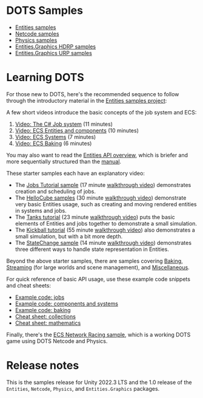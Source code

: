 # DOTS Samples

- [Entities samples](./EntitiesSamples/Assets/README.md)
- [Netcode samples](./NetcodeSamples/Assets/README.md)
- [Physics samples](./PhysicsSamples/README.md)
- [Entities.Graphics HDRP samples](./GraphicsSamples/HDRPSamples/README.md)
- [Entities.Graphics URP samples](./GraphicsSamples/URPSamples/README.md)

# Learning DOTS

For those new to DOTS, here's the recommended sequence to follow through the introductory material in the [Entities samples project](./EntitiesSamples/Assets/README.md):

A few short videos introduce the basic concepts of the job system and ECS:

1. [Video: The C# Job system](https://youtu.be/jdW66hA-Qu8) (11 minutes)
1. [Video: ECS Entities and components](https://youtu.be/jzCEzNoztzM) (10 minutes)
1. [Video: ECS Systems](https://youtu.be/k07I-DpCcvE) (7 minutes)
1. [Video: ECS Baking](https://youtu.be/r337nXZFYeA) (6 minutes)

You may also want to read the [Entities API overview](./EntitiesSamples/Assets/README.md#entities-api-overview), which is briefer and more sequentially structured than the [manual](https://docs.unity3d.com/Packages/com.unity.entities@latest/).

These starter samples each have an explanatory video:

- The [Jobs Tutorial sample](./EntitiesSamples/Assets/Tutorials/Jobs/README.md) (17 minute [walkthrough video](https://youtu.be/oOgNg2gL2yw)) demonstrates creation and scheduling of jobs.
- The [HelloCube samples](./EntitiesSamples/Assets/HelloCube/README.md) (30 minute [walkthrough video](https://youtu.be/32TLgtA9yUM)) demonstrate very basic Entities usage, such as creating and moving rendered entities in systems and jobs.
- The [Tanks tutorial](./EntitiesSamples/Assets/Tutorials/Tanks/README.md) (23 minute [walkthrough video](https://youtu.be/jAVVxoWU5lo)) puts the basic elements of Entities and jobs together to demonstrate a small simulation.
- The [Kickball tutorial](./EntitiesSamples/Assets/Tutorials/Kickball/README.md) (55 minute [walkthrough video](https://youtu.be/P6_3L7RTcm0)) also demonstrates a small simulation, but with a bit more depth. 
- The [StateChange sample](./EntitiesSamples/Assets/Miscellaneous/StateChange/) (14 minute [walkthrough video](https://youtu.be/KC-EyCh5TrY)) demonstrates three different ways to handle state representation in Entities. 

Beyond the above starter samples, there are samples covering [Baking](./EntitiesSamples/Assets/Baking/README.md), [Streaming](./EntitiesSamples/Assets/Streaming/README.md) (for large worlds and scene management), and [Miscellaneous](./EntitiesSamples/Assets/Miscellaneous/README.md).

For quick reference of basic API usage, use these example code snippets and cheat sheets:

- [Example code: jobs](./EntitiesSamples/Assets/ExampleCode/Jobs.cs)
- [Example code: components and systems](./EntitiesSamples/Assets/ExampleCode/ComponentsSystems.cs)
- [Example code: baking](./EntitiesSamples/Assets/ExampleCode/Baking.cs)
- [Cheat sheet: collections](./EntitiesSamples/Docs/cheatsheet/collections.md)
- [Cheat sheet: mathematics](./EntitiesSamples/Docs/cheatsheet/mathematics.md)

Finally, there's the [ECS Network Racing sample](https://github.com/Unity-Technologies/ECS-Network-Racing-Sample), which is a working DOTS game using DOTS Netcode and Physics.

# Release notes

This is the samples release for Unity 2022.3 LTS and the 1.0 release of the `Entities`, `Netcode`, `Physics`, and `Entities.Graphics` packages.